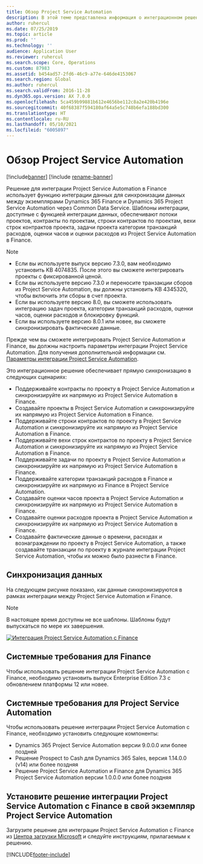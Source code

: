```yaml
---
title: Обзор Project Service Automation
description: В этой теме представлена информация о интеграционном решении Dynamics 365 Project Service Automation в Dynamics 365 Finance.
author: ruhercul
ms.date: 07/25/2019
ms.topic: article
ms.prod: ''
ms.technology: ''
audience: Application User
ms.reviewer: ruhercul
ms.search.scope: Core, Operations
ms.custom: 87983
ms.assetid: b454ad57-2fd6-46c9-a77e-646de4153067
ms.search.region: Global
ms.author: ruhercul
ms.search.validFrom: 2016-11-28
ms.dyn365.ops.version: AX 7.0.0
ms.openlocfilehash: 5ca459b99881b612e4656be112c8a2e420b4196e
ms.sourcegitcommit: 40f68387f594180af64a5e5c748b6efa188bd300
ms.translationtype: HT
ms.contentlocale: ru-RU
ms.lasthandoff: 05/10/2021
ms.locfileid: "6005897"
---
```

# <a name="project-service-automation-overview"></a>Обзор Project Service Automation

[!include[banner](../includes/banner.md)]
[!include [rename-banner](~/includes/cc-data-platform-banner.md)]

Решение для интеграции Project Service Automation в Finance использует функцию интеграции данных для синхронизации данных между экземплярами Dynamics 365 Finance и Dynamics 365 Project Service Automation через Common Data Service. Шаблоны интеграции, доступные с функцией интеграции данных, обеспечивают потоки проектов, контракты по проектам, строки контрактов по проектам, вехи строк контрактов проекта, задачи проекта категории транзакций расходов, оценки часов и оценки расходов из Project Service Automation в Finance.

> [!NOTE]
> - Если вы используете выпуск версию 7.3.0, вам необходимо установить KB 4074835. После этого вы сможете интегрировать проекты с фиксированной ценой.
> - Если вы используете версию 7.3.0 и переносите транзакции сборов из Project Service Automation, вы должны установить KB 4345320, чтобы включить эти сборы в счет проекта.
> - Если вы используете версию 8.0, вы сможете использовать интеграцию задач проекта, категории транзакций расходов, оценки часов, оценки расходов и блокировку функций.
> - Если вы используете версию 8.0.1 или новее, вы сможете синхронизировать фактические данные.

Прежде чем вы сможете интегрировать Project Service Automation и Finance, вы должны настроить параметры интеграции Project Service Automation. Для получения дополнительной информации см. [Параметры интеграции Project Service Automation](PSA-parameters.md).

Это интеграционное решение обеспечивает прямую синхронизацию в следующих сценариях:

- Поддерживайте контракты по проекту в Project Service Automation и синхронизируйте их напрямую из Project Service Automation в Finance.
- Создавайте проекты в Project Service Automation и синхронизируйте их напрямую из Project Service Automation в Finance.
- Поддерживайте строки контрактов по проекту в Project Service Automation и синхронизируйте их напрямую из Project Service Automation в Finance.
- Поддерживайте вехи строк контрактов по проекту в Project Service Automation и синхронизируйте их напрямую из Project Service Automation в Finance.
- Поддерживайте задачи по проекту в Project Service Automation и синхронизируйте их напрямую из Project Service Automation в Finance.
- Поддерживайте категории транзакций расходов в Finance и синхронизируйте их напрямую из Finance в Project Service Automation.
- Создавайте оценки часов проекта в Project Service Automation и синхронизируйте их напрямую из Project Service Automation в Finance.
- Создавайте оценки расходов проекта в Project Service Automation и синхронизируйте их напрямую из Project Service Automation в Finance.
- Создавайте фактические данные о времени, расходах и вознаграждении по проекту в Project Service Automation, а также создавайте транзакции по проекту в журнале интеграции Project Service Automation, чтобы их можно было разнести в Finance.

## <a name="data-synchronization"></a>Синхронизация данных

На следующем рисунке показано, как данные синхронизируются в рамках интеграции между Project Service Automation и Finance.

> [!NOTE]
> В настоящее время доступны не все шаблоны. Шаблоны будут выпускаться по мере их завершения.

[![Интеграция Project Service Automation с Finance](./media/PSA-integration.png)](./media/PSA-integration.png)

## <a name="system-requirements-for-finance"></a>Системные требования для Finance

Чтобы использовать решение интеграции Project Service Automation с Finance, необходимо установить выпуск Enterprise Edition 7.3 с обновлением платформы 12 или новее.

## <a name="system-requirements-for-project-service-automation"></a>Системные требования для Project Service Automation

Чтобы использовать решение интеграции Project Service Automation с Finance, необходимо установить следующие компоненты:

- Dynamics 365 Project Service Automation версии 9.0.0.0 или более поздней
- Решение Prospect to Cash для Dynamics 365 Sales, версия 1.14.0.0 (v14) или более поздняя
- Решение Project Service Automation и Finance для Dynamics 365 Project Service Automation версии 1.0.0.0 или более поздняя

## <a name="install-the-project-service-automation-to-finance-integration-solution-in-your-project-service-automation-instance"></a>Установите решение интеграции Project Service Automation с Finance в свой экземпляр Project Service Automation

Загрузите решение для интеграции Project Service Automation с Finance из [Центра загрузки Microsoft](https://www.microsoft.com/download/details.aspx?id=57016) и следуйте инструкциям, прилагаемым к решению.


[!INCLUDE[footer-include](../includes/footer-banner.md)]